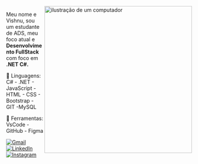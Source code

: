 <img src="https://raw.githubusercontent.com/MicaelliMedeiros/micaellimedeiros/master/image/computer-illustration.png" alt="ilustração de um computador" min-width="400px" max-width="400px" width="400px" align="right">

<p align="left"> 
  Meu nome e Vishnu, sou um estudante de ADS, meu foco atual e <strong>Desenvolvimento FullStack</strong><br>
  com foco em <strong>.NET C#.</strong>
</p>

<p align="left">
  🦄 Linguagens: C# - .NET - JavaScript - HTML - CSS - Bootstrap - GIT -MySQL
</p>

<p align="left">
  💼 Ferramentas: VsCode - GitHub - Figma 
</p>

<!--<p align="left">
  💌 Aqui vai uma mensagem para entrar em contato com você: ⤵️
</p>-->

<p align="left">
  <a href="mailto:mahajneesh@gmail.com" title="Gmail">
  <img src="https://img.shields.io/badge/-Gmail-FF0000?style=flat-square&labelColor=FF0000&logo=gmail&logoColor=white&link=" alt="Gmail"/></a>

  <a href="https://www.linkedin.com/in/mahavishnu-jneesh-1b08881b8/N" title="LinkedIn">
  <img src="https://img.shields.io/badge/-Linkedin-0e76a8?style=flat-square&logo=Linkedin&logoColor=white&link=" alt="LinkedIn"/></a>

  <a href="https://www.instagram.com/vishnu_ujn/" title="Instagram">
  <img src="https://img.shields.io/badge/-Instagram-DF0174?style=flat-square&labelColor=DF0174&logo=instagram&logoColor=white&link=" alt="Instagram"></a>
</p>
